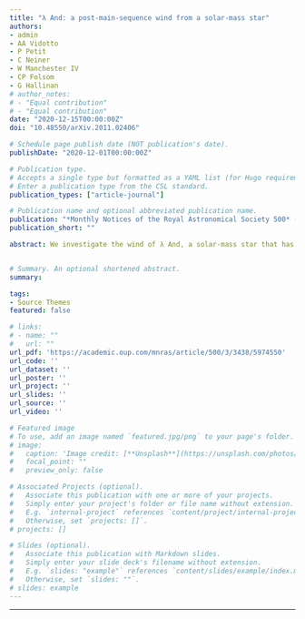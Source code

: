 ```yaml
---
title: "λ And: a post-main-sequence wind from a solar-mass star"
authors:
- admin
- AA Vidotto
- P Petit
- C Neiner
- W Manchester IV
- CP Folsom
- G Hallinan
# author_notes:
# - "Equal contribution"
# - "Equal contribution"
date: "2020-12-15T00:00:00Z"
doi: "10.48550/arXiv.2011.02406"

# Schedule page publish date (NOT publication's date).
publishDate: "2020-12-01T00:00:00Z"

# Publication type.
# Accepts a single type but formatted as a YAML list (for Hugo requirements).
# Enter a publication type from the CSL standard.
publication_types: ["article-journal"]

# Publication name and optional abbreviated publication name.
publication: "*Monthly Notices of the Royal Astronomical Society 500* (3), 3438-3453"
publication_short: ""

abstract: We investigate the wind of λ And, a solar-mass star that has evolved off the main sequence becoming a subgiant. We present spectropolarimetric observations and use them to reconstruct the surface magnetic field of λ And. Although much older than our Sun, this star exhibits a stronger (reaching up to 83 G) large-scale magnetic field, which is dominated by the poloidal component. To investigate the wind of λ And, we use the derived magnetic map to simulate two stellar wind scenarios, namely a 'polytropic wind' (thermally driven) and an 'Alfven-wave-driven wind' with turbulent dissipation. From our 3D magnetohydrodynamics simulations, we calculate the wind thermal emission and compare it to previously published radio observations and more recent Very Large Array observations, which we present here. These observations show a basal sub-mJy quiescent flux level at ~5 GHz and, at epochs, a much larger flux density (>37 mJy), likely due to radio flares. By comparing our model results with the radio observations of λ And, we can constrain its mass-loss rate  M˙ . There are two possible conclusions. (1) Assuming the quiescent radio emission originates from the stellar wind, we conclude that λ And has  M˙≃3×10−9  M⊙ yr -1, which agrees with the evolving mass-loss rate trend for evolved solar-mass stars. (2) Alternatively, if the quiescent emission does not originate from the wind, our models can only place an upper limit on mass-loss rates, indicating that  M˙≲3×10−9  M⊙ yr -1.


# Summary. An optional shortened abstract.
summary: 

tags:
- Source Themes
featured: false

# links:
# - name: ""
#   url: ""
url_pdf: 'https://academic.oup.com/mnras/article/500/3/3438/5974550'
url_code: ''
url_dataset: ''
url_poster: ''
url_project: ''
url_slides: ''
url_source: ''
url_video: ''

# Featured image
# To use, add an image named `featured.jpg/png` to your page's folder. 
# image:
#   caption: 'Image credit: [**Unsplash**](https://unsplash.com/photos/jdD8gXaTZsc)'
#   focal_point: ""
#   preview_only: false

# Associated Projects (optional).
#   Associate this publication with one or more of your projects.
#   Simply enter your project's folder or file name without extension.
#   E.g. `internal-project` references `content/project/internal-project/index.md`.
#   Otherwise, set `projects: []`.
# projects: []

# Slides (optional).
#   Associate this publication with Markdown slides.
#   Simply enter your slide deck's filename without extension.
#   E.g. `slides: "example"` references `content/slides/example/index.md`.
#   Otherwise, set `slides: ""`.
# slides: example
---
```


<!-- {{% callout note %}}
Click the *Cite* button above to demo the feature to enable visitors to import publication metadata into their reference management software.
{{% /callout %}}

{{% callout note %}}
Create your slides in Markdown - click the *Slides* button to check out the example.
{{% /callout %}}

Add the publication's **full text** or **supplementary notes** here. You can use rich formatting such as including [code, math, and images](https://wowchemy.com/docs/content/writing-markdown-latex/). -->

---